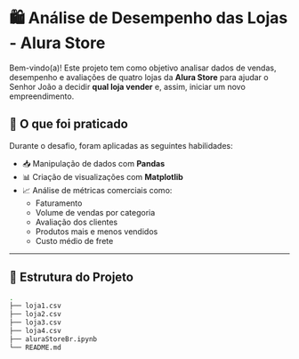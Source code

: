 # 🛍️ Análise de Desempenho das Lojas - Alura Store

Bem-vindo(a)! Este projeto tem como objetivo analisar dados de vendas, desempenho e avaliações de quatro lojas da **Alura Store** para ajudar o Senhor João a decidir **qual loja vender** e, assim, iniciar um novo empreendimento.


## 🧪 O que foi praticado

Durante o desafio, foram aplicadas as seguintes habilidades:

- 📥 Manipulação de dados com **Pandas**
- 📊 Criação de visualizações com **Matplotlib**
- 📈 Análise de métricas comerciais como:
  - Faturamento
  - Volume de vendas por categoria
  - Avaliação dos clientes
  - Produtos mais e menos vendidos
  - Custo médio de frete

---

## 📁 Estrutura do Projeto

```bash
.
├── loja1.csv
├── loja2.csv
├── loja3.csv
├── loja4.csv
├── aluraStoreBr.ipynb
└── README.md
